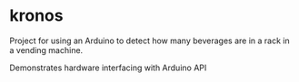 # kronos
Project for using an Arduino to detect how many beverages are in a rack in a vending machine.

Demonstrates hardware interfacing with Arduino API
